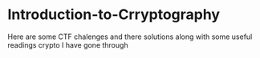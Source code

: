 # Introduction-to-Crryptography
Here are some CTF chalenges and there solutions along with some useful readings crypto I have gone through
